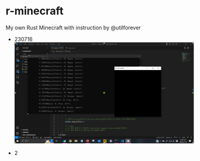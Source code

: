 # r-minecraft
My own Rust Minecraft with instruction by @utilforever

- 230716
![Alt text](230716_first_element.png)

- 2

